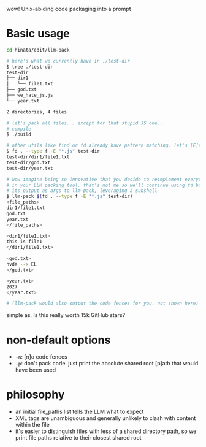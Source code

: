 wow! Unix-abiding code packaging into a prompt

# Basic usage
```sh
cd hinata/edit/llm-pack

# here's what we currently have in ./test-dir
$ tree ./test-dir
test-dir
├── dir1
│   └── file1.txt
├── god.txt
├── we_hate_js.js
└── year.txt

2 directories, 4 files

# let's pack all files... except for that stupid JS one..
# compile
$ ./build

# other utils like find or fd already have pattern matching. let's [E]xclude JS
$ fd . --type f -E "*.js" test-dir
test-dir/dir1/file1.txt
test-dir/god.txt
test-dir/year.txt

# wow imagine being so innovative that you decide to reimplement everything in fd
# in your LLM packing tool. that's not me so we'll continue using fd but spread
# its output as args to llm-pack, leveraging a subshell
$ llm-pack $(fd . --type f -E "*.js" test-dir)
<file_paths>
dir1/file1.txt
god.txt
year.txt
</file_paths>

<dir1/file1.txt>
this is file1
</dir1/file1.txt>

<god.txt>
nvda --> EL
</god.txt>

<year.txt>
2027
</year.txt>

# (llm-pack would also output the code fences for you. not shown here)
```

simple as. Is this really worth 15k GitHub stars?

# non-default options
- `-n`: [n]o code fences
- `-p`: don't pack code. just print the absolute shared root [p]ath that would have been used

# philosophy
- an initial file_paths list tells the LLM what to expect
- XML tags are unambiguous and generally unlikely to clash with content within the file
- it's easier to distinguish files with less of a shared directory path, so we print file paths relative to their closest shared root
